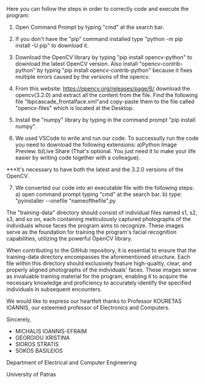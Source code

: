 Here you can follow the steps in order to correctly code and execute the program:

1) Open Command Prompt by typing "cmd" at the search bar.

2) If you don't have the "pip" command installed type "python -m pip install -U pip" to download it.

3) Download the OpenCV library by typing "pip install opencv-python" to download the latest OpenCV version. Also install "opencv-contrib-python" by typing "pip install opencv-contrib-python"
   because it fixes multiple errors caused by the versions of the opencv.

4) From this website: https://opencv.org/releases/page/6/ download the opencv(3.2.0) and extract all the content from the file. Find the following file "lbpcascade_frontalface.xml"and copy-paste them
	to the file called "opencv-files" which is located at the Desktop.

5) Install the "numpy" library by typing in the command prompt "pip install numpy".

6) We used VSCode to write and run our code. To successully run the code you need to download the following extensions:
   a)Python Image Preview.
   b)Live Share (That's optional. You just need it to make your life easier by writing code together with a colleague).

***It's necessary to have both the latest and the 3.2.0 versions of the OpenCV.

7) We converted our code into an executable file with the following steps:
   a) open command prompt typing "cmd" at the search bar.
   b) type: "pyinstaller --onefile "nameofthefile".py
   
   
The "training-data" directory should consist of individual files named s1, s2, s3, and so on, each containing meticulously captured photographs of the individuals whose faces the program aims to recognize. These images serve as the foundation for training the program's facial recognition capabilities, utilizing the powerful OpenCV library.

When contributing to the GitHub repository, it is essential to ensure that the training-data directory encompasses the aforementioned structure. Each file within this directory should exclusively feature high-quality, clear, and properly aligned photographs of the individuals' faces. These images serve as invaluable training material for the program, enabling it to acquire the necessary knowledge and proficiency to accurately identify the specified individuals in subsequent encounters.
   
  
We would like to express our heartfelt thanks to Professor KOURETAS IOANNIS, our esteemed professor of Electronics and Computers.

Sincerely,

- MICHALIS IOANNIS-EFRAIM
- GEORGIOU XRISTINA
- SIOROS STRATIS
- SOKOS BASILEIOS


Department of Electrical and Computer Engineering          

University of Patras
